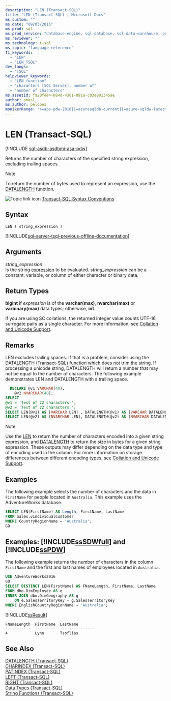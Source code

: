 ```yaml
---
description: "LEN (Transact-SQL)"
title: "LEN (Transact-SQL) | Microsoft Docs"
ms.custom: ""
ms.date: "09/03/2015"
ms.prod: sql
ms.prod_service: "database-engine, sql-database, sql-data-warehouse, pdw"
ms.reviewer: ""
ms.technology: t-sql
ms.topic: "language-reference"
f1_keywords: 
  - "LEN"
  - "LEN_TSQL"
dev_langs: 
  - "TSQL"
helpviewer_keywords: 
  - "LEN function"
  - "characters [SQL Server], number of"
  - "number of characters"
ms.assetid: fa20fee4-884d-4301-891a-c03e901345ae
author: pmasl
ms.author: pelopes
monikerRange: ">=aps-pdw-2016||=azuresqldb-current||=azure-sqldw-latest||>=sql-server-2016||>=sql-server-linux-2017||=azuresqldb-mi-current"
---
```

# LEN (Transact-SQL)
[!INCLUDE [sql-asdb-asdbmi-asa-pdw](../../includes/applies-to-version/sql-asdb-asdbmi-asa-pdw.md)]

Returns the number of characters of the specified string expression, excluding trailing spaces.  
  
> [!NOTE]  
> To return the number of bytes used to represent an expression, use the [DATALENGTH](../../t-sql/functions/datalength-transact-sql.md) function.  
  
 ![Topic link icon](../../database-engine/configure-windows/media/topic-link.gif "Topic link icon") [Transact-SQL Syntax Conventions](../../t-sql/language-elements/transact-sql-syntax-conventions-transact-sql.md)  
  
## Syntax  
  
```syntaxsql
LEN ( string_expression )  
```  
  
[!INCLUDE[sql-server-tsql-previous-offline-documentation](../../includes/sql-server-tsql-previous-offline-documentation.md)]

## Arguments
 *string_expression*  
 Is the string [expression](../../t-sql/language-elements/expressions-transact-sql.md) to be evaluated. *string_expression* can be a constant, variable, or column of either character or binary data.  
  
## Return Types  
 **bigint** if *expression* is of the **varchar(max)**, **nvarchar(max)** or **varbinary(max)** data types; otherwise, **int**.  
  
 If you are using SC collations, the returned integer value counts UTF-16 surrogate pairs as a single character. For more information, see [Collation and Unicode Support](../../relational-databases/collations/collation-and-unicode-support.md).  
  
## Remarks  
LEN excludes trailing spaces. If that is a problem, consider using the [DATALENGTH &#40;Transact-SQL&#41;](../../t-sql/functions/datalength-transact-sql.md) function which does not trim the string. If processing a unicode string, DATALENGTH will return a number that may not be equal to the number of characters. The following example demonstrates LEN and DATALENGTH with a trailing space.  
  
```sql  
  DECLARE @v1 VARCHAR(40),  
    @v2 NVARCHAR(40);  
SELECT   
@v1 = 'Test of 22 characters ',   
@v2 = 'Test of 22 characters ';  
SELECT LEN(@v1) AS [VARCHAR LEN] , DATALENGTH(@v1) AS [VARCHAR DATALENGTH];  
SELECT LEN(@v2) AS [NVARCHAR LEN], DATALENGTH(@v2) AS [NVARCHAR DATALENGTH];  
```  

> [!NOTE]
> Use the [LEN](../../t-sql/functions/len-transact-sql.md) to return the number of characters encoded into a given string expression, and [DATALENGTH](../../t-sql/functions/datalength-transact-sql.md) to return the size in bytes for a given string expression. These outputs may differ depending on the data type and type of encoding used in the column. For more information on storage differences between different encoding types, see [Collation and Unicode Support](../../relational-databases/collations/collation-and-unicode-support.md).

## Examples  
 The following example selects the number of characters and the data in `FirstName` for people located in `Australia`. This example uses the AdventureWorks database.  
  
```sql  
SELECT LEN(FirstName) AS Length, FirstName, LastName   
FROM Sales.vIndividualCustomer  
WHERE CountryRegionName = 'Australia';  
GO  
```  
  
## Examples: [!INCLUDE[ssSDWfull](../../includes/sssdwfull-md.md)] and [!INCLUDE[ssPDW](../../includes/sspdw-md.md)]  
 The following example returns the number of characters in the column `FirstName` and the first and last names of employees located in `Australia`.  
  
```sql  
USE AdventureWorks2016  
GO  
SELECT DISTINCT LEN(FirstName) AS FNameLength, FirstName, LastName   
FROM dbo.DimEmployee AS e  
INNER JOIN dbo.DimGeography AS g   
    ON e.SalesTerritoryKey = g.SalesTerritoryKey   
WHERE EnglishCountryRegionName = 'Australia';  
```  
  
[!INCLUDE[ssResult](../../includes/ssresult-md.md)]  
  
```
FNameLength  FirstName  LastName  
-----------  ---------  ---------------  
4            Lynn       Tsoflias
```  
  
## See Also  
 [DATALENGTH &#40;Transact-SQL&#41;](../../t-sql/functions/datalength-transact-sql.md)   
 [CHARINDEX &#40;Transact-SQL&#41;](../../t-sql/functions/charindex-transact-sql.md)  
 [PATINDEX &#40;Transact-SQL&#41;](../../t-sql/functions/patindex-transact-sql.md)  
 [LEFT &#40;Transact-SQL&#41;](../../t-sql/functions/left-transact-sql.md)   
 [RIGHT &#40;Transact-SQL&#41;](../../t-sql/functions/right-transact-sql.md)  
 [Data Types &#40;Transact-SQL&#41;](../../t-sql/data-types/data-types-transact-sql.md)   
 [String Functions &#40;Transact-SQL&#41;](../../t-sql/functions/string-functions-transact-sql.md)   
  
  
